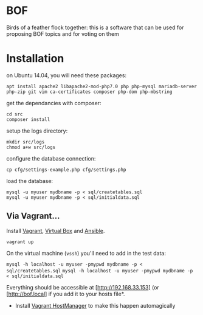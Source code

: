# BOF
Birds of a feather flock together: this is a software that can be used for proposing BOF topics and for voting on them

# Installation

on Ubuntu 14.04, you will need these packages:

    apt install apache2 libapache2-mod-php7.0 php php-mysql mariadb-server php-zip git vim ca-certificates composer php-dom php-mbstring

get the dependancies with composer:

    cd src
    composer install

setup the logs directory:

    mkdir src/logs
    chmod a+w src/logs

configure the database connection:

    cp cfg/settings-example.php cfg/settings.php

load the database:

    mysql -u myuser mydbname -p < sql/createtables.sql
    mysql -u myuser mydbname -p < sql/initialdata.sql

## Via Vagrant…

Install [Vagrant](https://www.vagrantup.com/downloads.html), [Virtual Box](https://www.virtualbox.org/wiki/Downloads) and [Ansible](http://docs.ansible.com/ansible/latest/intro_installation.html#installing-the-control-machine).

`vagrant up`

On the virtual machine (`vssh`) you'll need to add in the test data:

`mysql -h localhost -u myuser -pmypwd mydbname -p < sql/createtables.sql`
`mysql -h localhost -u myuser -pmypwd mydbname -p < sql/initialdata.sql`

Everything should be accessible at [http://192.168.33.153] (or [http://bof.local] if you add it to your hosts file*.

* Install [Vagrant HostManager](https://github.com/devopsgroup-io/vagrant-hostmanager) to make this happen automagically
